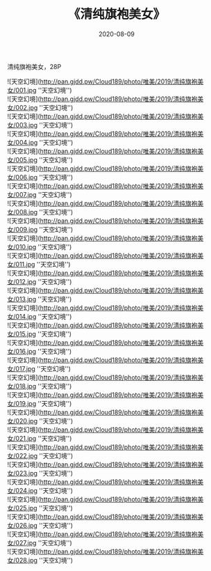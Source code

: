 ﻿---
layout: post
title:  《清纯旗袍美女》
date:   2020-08-09
img: http://pan.gjdd.pw/Cloud189/photo/唯美/2019/清纯旗袍美女/000.jpg
categories: [美女, 清纯, 唯美]
---

清纯旗袍美女，28P



![天空幻境](http://pan.gjdd.pw/Cloud189/photo/唯美/2019/清纯旗袍美女/001.jpg ''天空幻境'') <br>
![天空幻境](http://pan.gjdd.pw/Cloud189/photo/唯美/2019/清纯旗袍美女/002.jpg ''天空幻境'') <br>
![天空幻境](http://pan.gjdd.pw/Cloud189/photo/唯美/2019/清纯旗袍美女/003.jpg ''天空幻境'') <br>
![天空幻境](http://pan.gjdd.pw/Cloud189/photo/唯美/2019/清纯旗袍美女/004.jpg ''天空幻境'') <br>
![天空幻境](http://pan.gjdd.pw/Cloud189/photo/唯美/2019/清纯旗袍美女/005.jpg ''天空幻境'') <br>
![天空幻境](http://pan.gjdd.pw/Cloud189/photo/唯美/2019/清纯旗袍美女/006.jpg ''天空幻境'') <br>
![天空幻境](http://pan.gjdd.pw/Cloud189/photo/唯美/2019/清纯旗袍美女/007.jpg ''天空幻境'') <br>
![天空幻境](http://pan.gjdd.pw/Cloud189/photo/唯美/2019/清纯旗袍美女/008.jpg ''天空幻境'') <br>
![天空幻境](http://pan.gjdd.pw/Cloud189/photo/唯美/2019/清纯旗袍美女/009.jpg ''天空幻境'') <br>
![天空幻境](http://pan.gjdd.pw/Cloud189/photo/唯美/2019/清纯旗袍美女/010.jpg ''天空幻境'') <br>
![天空幻境](http://pan.gjdd.pw/Cloud189/photo/唯美/2019/清纯旗袍美女/011.jpg ''天空幻境'') <br>
![天空幻境](http://pan.gjdd.pw/Cloud189/photo/唯美/2019/清纯旗袍美女/012.jpg ''天空幻境'') <br>
![天空幻境](http://pan.gjdd.pw/Cloud189/photo/唯美/2019/清纯旗袍美女/013.jpg ''天空幻境'') <br>
![天空幻境](http://pan.gjdd.pw/Cloud189/photo/唯美/2019/清纯旗袍美女/014.jpg ''天空幻境'') <br>
![天空幻境](http://pan.gjdd.pw/Cloud189/photo/唯美/2019/清纯旗袍美女/015.jpg ''天空幻境'') <br>
![天空幻境](http://pan.gjdd.pw/Cloud189/photo/唯美/2019/清纯旗袍美女/016.jpg ''天空幻境'') <br>
![天空幻境](http://pan.gjdd.pw/Cloud189/photo/唯美/2019/清纯旗袍美女/017.jpg ''天空幻境'') <br>
![天空幻境](http://pan.gjdd.pw/Cloud189/photo/唯美/2019/清纯旗袍美女/018.jpg ''天空幻境'') <br>
![天空幻境](http://pan.gjdd.pw/Cloud189/photo/唯美/2019/清纯旗袍美女/019.jpg ''天空幻境'') <br>
![天空幻境](http://pan.gjdd.pw/Cloud189/photo/唯美/2019/清纯旗袍美女/020.jpg ''天空幻境'') <br>
![天空幻境](http://pan.gjdd.pw/Cloud189/photo/唯美/2019/清纯旗袍美女/021.jpg ''天空幻境'') <br>
![天空幻境](http://pan.gjdd.pw/Cloud189/photo/唯美/2019/清纯旗袍美女/022.jpg ''天空幻境'') <br>
![天空幻境](http://pan.gjdd.pw/Cloud189/photo/唯美/2019/清纯旗袍美女/023.jpg ''天空幻境'') <br>
![天空幻境](http://pan.gjdd.pw/Cloud189/photo/唯美/2019/清纯旗袍美女/024.jpg ''天空幻境'') <br>
![天空幻境](http://pan.gjdd.pw/Cloud189/photo/唯美/2019/清纯旗袍美女/025.jpg ''天空幻境'') <br>
![天空幻境](http://pan.gjdd.pw/Cloud189/photo/唯美/2019/清纯旗袍美女/026.jpg ''天空幻境'') <br>
![天空幻境](http://pan.gjdd.pw/Cloud189/photo/唯美/2019/清纯旗袍美女/027.jpg ''天空幻境'') <br>
![天空幻境](http://pan.gjdd.pw/Cloud189/photo/唯美/2019/清纯旗袍美女/028.jpg ''天空幻境'') <br>